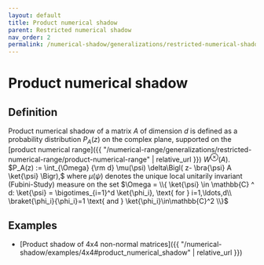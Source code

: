 ```yaml
---
layout: default
title: Product numerical shadow
parent: Restricted numerical shadow
nav_order: 2
permalink: /numerical-shadow/generalizations/restricted-numerical-shadow/product-numerical-shadow/
---
```

# Product numerical shadow

## Definition

Product numerical shadow of a matrix $A$ of dimension $d$ is defined as
a probability distribution $P_A(z)$ on the complex plane, supported on
the [product numerical
range]({{ "/numerical-range/generalizations/restricted-numerical-range/product-numerical-range" | relative_url }})
$W^\otimes(A)$. $P_A(z) := \int_{\Omega} {\rm d} \mu(\psi) \delta\Bigl(
z- \bra{\psi} A \ket{\psi} \Bigr),$ where $\mu(\psi)$ denotes the unique
local unitarily invariant (Fubini-Study) measure on the set $\Omega =
\\{ \ket{\psi} \in \mathbb{C} ^ d: \ket{\psi} = \bigotimes_{i=1}^d
\ket{\phi_i}, \text{ for } i=1,\ldots,d\\ \braket{\phi_i}{\phi_i}=1
\text{ and } \ket{\phi_i}\in\mathbb{C}^2 \\}$

## Examples

  - [Product shadow of 4x4 non-normal
    matrices]({{ "/numerical-shadow/examples/4x4#product_numerical_shadow" | relative_url }})
